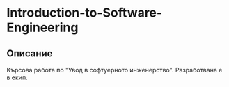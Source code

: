 # Introduction-to-Software-Engineering
## Описание
Кърсова работа по "Увод в софтуерното инженерство". Разработвана е в екип.
